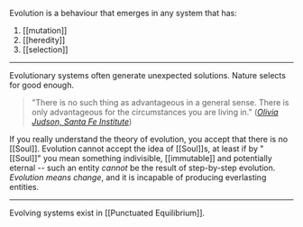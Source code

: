 Evolution is a behaviour that emerges in any system that has:

1. [[mutation]]
2. [[heredity]]
3. [[selection]]

---

Evolutionary systems often generate unexpected solutions. Nature selects for good enough.

> "There is no such thing as advantageous in a general sense. There is only advantageous for the circumstances you are living in."
> ([_Olivia Judson, Santa Fe Institute_](https://overcast.fm/+UtNTAcN2Y/13:36))

If you really understand the theory of evolution, you accept that there is no [[Soul]]. Evolution cannot accept the idea of [[Soul]]s, at least if by "[[Soul]]" you mean something indivisible, [[immutable]] and potentially eternal -- such an entity _cannot_ be the result of step-by-step evolution. _Evolution means change_, and it is incapable of producing everlasting entities.

---

Evolving systems exist in [[Punctuated Equilibrium]].
